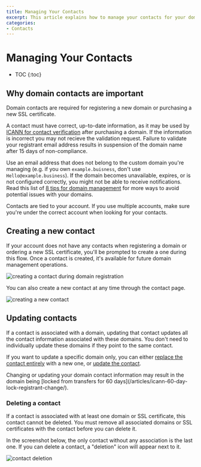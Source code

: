 ```yaml
---
title: Managing Your Contacts
excerpt: This article explains how to manage your contacts for your domains and SSL certificates.
categories:
- Contacts
---
```


# Managing Your Contacts

* TOC
{:toc}

## Why domain contacts are important

Domain contacts are required for registering a new domain or purchasing a new SSL certificate.

A contact must have correct, up-to-date information, as it may be used by [ICANN for contact verification](/articles/icann-domain-validation/) after purchasing a domain. If the information is incorrect you  may not recieve the validation request. Failure to validate your registrant email address results in suspension of the domain name after 15 days of non-compliance. 

Use an email address that does not belong to the custom domain you're managing (e.g. if you own `example.buisness`, don't use `Hello@example.business`). If the domain becomes unavailable, expires, or is not configured correctly, you might not be able to receive notifications. Read this list of [8 tips for domain management](https://blog.dnsimple.com/2017/05/domain-management-tips/) for more ways to avoid potential issues with your domains.

Contacts are tied to your account. If you use multiple accounts, make sure you're under the correct account when looking for your contacts.

## Creating a new contact

If your account does not have any contacts when registering a domain or ordering a new SSL certificate, you'll be prompted to create a one during this flow. Once a contact is created, it's available for future domain management operations.

![creating a contact during domain registration](/files/contact-creation.png)

You can also create a new contact at any time through the contact page.

![creating a new contact](/files/change-contact-1.png)

## Updating contacts

If a contact is associated with a domain, updating that contact updates all the contact information associated with these domains. You don't need to individually update these domains if they point to the same contact.

If you want to update a specific domain only, you can either [replace the contact entirely](/articles/changing-domain-contact/#replacing-a-domain-contact) with a new one, or [update the contact](/articles/changing-domain-contact/#updating-a-domain-contact).

<warning>
Changing or updating your domain contact information may result in the domain being [locked from transfers for 60 days](/articles/icann-60-day-lock-registrant-change/).
</warning>

### Deleting a contact

If a contact is associated with at least one domain or SSL certificate, this contact cannot be deleted. You must remove all associated domains or SSL certificates with the contact before you can delete it.

In the screenshot below, the only contact without any association is the last one. If you can delete a contact, a "deletion" icon will appear next to it.

![contact deletion](/files/contact-delete.png)
